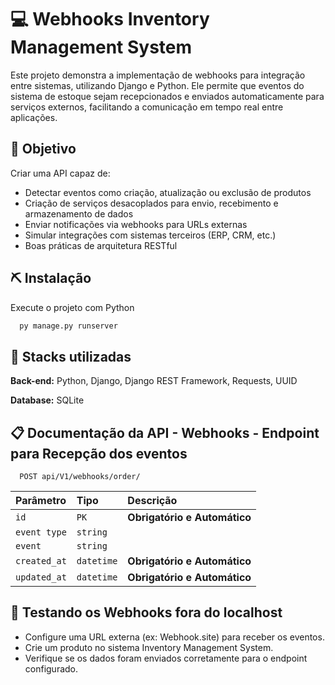 # 💻 Webhooks Inventory Management System

Este projeto demonstra a implementação de webhooks para integração entre sistemas, utilizando Django e Python. Ele permite que eventos do sistema de estoque sejam recepcionados e enviados automaticamente para serviços externos, facilitando a comunicação em tempo real entre aplicações.


## 🚀 Objetivo
Criar uma API capaz de:
- Detectar eventos como criação, atualização ou exclusão de produtos
- Criação de serviços desacoplados para envio, recebimento e armazenamento de dados
- Enviar notificações via webhooks para URLs externas
- Simular integrações com sistemas terceiros (ERP, CRM, etc.)
- Boas práticas de arquitetura RESTful


## ⛏️ Instalação

Execute o projeto com Python

```bash
  py manage.py runserver
```

## 💎 Stacks utilizadas

**Back-end:** Python, Django, Django REST Framework, Requests, UUID

 **Database:** SQLite

## 📋 Documentação da API - Webhooks - Endpoint para Recepção dos eventos

```http
  POST api/V1/webhooks/order/
```

| Parâmetro   | Tipo       | Descrição                           |
| :---------- | :--------- | :---------------------------------- |
| `id` | `PK` | **Obrigatório e Automático** |
| `event type` | `string` |  |
| `event` | `string` |  |
| `created_at` | `datetime` | **Obrigatório e Automático** |
| `updated_at` | `datetime` | **Obrigatório e Automático** |


## 📡 Testando os Webhooks fora do localhost
- Configure uma URL externa (ex: Webhook.site) para receber os eventos.
- Crie um produto no sistema Inventory Management System.
- Verifique se os dados foram enviados corretamente para o endpoint configurado.
